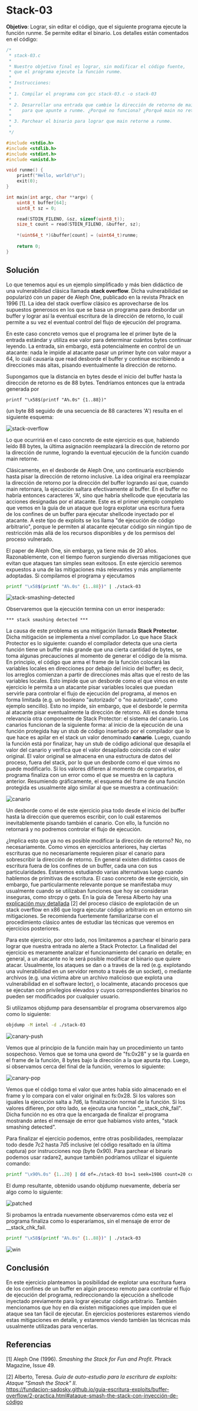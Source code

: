 # Stack-03

**Objetivo**: Lograr, sin editar el código, que el siguiente programa ejecute la función runme. Se permite editar el binario. Los detalles están comentados en el código:

```c
/*
 * stack-03.c
 *
 * Nuestro objetivo final es lograr, sin modificar el código fuente,
 * que el programa ejecute la función runme.
 *
 * Instrucciones:
 * 
 * 1. Compilar el programa con gcc stack-03.c -o stack-03
 *
 * 2. Desarrollar una entrada que cambie la dirección de retorno de main 
 *    para que apunte a runme. ¿Porqué no funciona? ¿Porqué main no retorna a runme?
 *
 * 3. Parchear el binario para lograr que main retorne a runme.
 *
 */

#include <stdio.h>
#include <stdlib.h>
#include <stdint.h>
#include <unistd.h>

void runme() {
    printf("Hello, world!\n");
    exit(0);
}

int main(int argc, char **argv) {
    uint8_t buffer[64];
    uint8_t sz = 0;

    read(STDIN_FILENO, &sz, sizeof(uint8_t));
    size_t count = read(STDIN_FILENO, &buffer, sz);
    
    *(uint64_t *)&buffer[count] = (uint64_t)runme;
    
    return 0;
}
```



## Solución

Lo que tenemos aquí es un ejemplo simplificado y más bien didáctico de una vulnerabilidad clásica llamada **stack overflow**. Dicha vulnerabilidad se popularizó con un paper de Aleph One, publicado en la revista Phrack en 1996 [1]. La idea del stack overflow clásico es aprovecharse de los supuestos generosos en los que se basa un programa para desbordar un buffer y lograr así la eventual escritura de la dirección de retorno, lo cuál permite a su vez el eventual control del flujo de ejecución del programa. 

En este caso concreto vemos que el programa lee el primer byte de la entrada estándar y utiliza ese valor para determinar cuántos bytes continuar leyendo. La entrada, sin embargo, está potencialmente en control de un atacante: nada le impide al atacante pasar un primer byte con valor mayor a 64, lo cuál causaría que read desborde el buffer y continue escribiendo a direcciones más altas, pisando eventualmente la dirección de retorno.

Supongamos que la distancia en bytes desde el inicio del buffer hasta la dirección de retorno es de 88 bytes. Tendríamos entonces que la entrada generada por

```
printf "\x58$(printf "A%.0s" {1..88})"
```

 (un byte 88 seguido de una secuencia de 88 caracteres 'A') resulta en el siguiente esquema:



![stack-overflow](img/stack-overflow.png)



Lo que ocurririá en el caso concreto de este ejercicio es que, habiendo leído 88 bytes, la última asignación reemplazará la dirección de retorno por la dirección de runme, logrando la eventual ejecución de la función cuando main retorne.

Clásicamente, en el desborde de Aleph One, uno continuaría escribiendo hasta pisar la dirección de retorno inclusive. La idea original era reemplazar la dirección de retorno por la dirección del buffer logrando así que, cuando main retornara, la ejecución saltara efectivamente al buffer. En el buffer no habría entonces caracteres 'A', sino que habría shellcode que ejecutaría las acciones designadas por el atacante. Este es el primer ejemplo completo que vemos en la guía de un ataque que logra explotar una escritura fuera de los confines de un buffer para ejecutar shellcode inyectado por el atacante. A este tipo de exploits se los llama "de ejecución de código arbitrario", porque le permiten al atacante ejecutar código sin ningún tipo de restricción más allá de los recursos disponibles y de los permisos del proceso vulnerado.

El paper de Aleph One, sin embargo, ya tiene más de 20 años. Razonablemente, con el tiempo fueron surgiendo diversas mitigaciones que evitan que ataques tan simples sean exitosos. En este ejercicio seremos expuestos a una de las mitigaciones más relevantes y más ampliamente adoptadas. Si compilamos el programa y ejecutamos

```bash
printf "\x58$(printf "A%.0s" {1..88})" | ./stack-03
```

![stack-smashing-detected](img/stack-smashing-detected.png)

Observaremos que la ejecución termina con un error inesperado:

```
*** stack smashing detected ***
```



La causa de este problema es una mitigación llamada **Stack Protector**. Dicha mitigación se implementa a nivel compilador. Lo que hace Stack Protector es lo siguiente: cuando el compilador detecta que una cierta función tiene un buffer más grande que una cierta cantidad de bytes, se toma algunas precauciones al momento de generar el código de la misma. En principio, el código que arma el frame de la función colocará las variables locales en direcciones por debajo del inicio del buffer; es decir, los arreglos comienzan a partir de direcciones más altas que el resto de las variables locales. Esto impide que un desborde como el que vimos en este ejercicio le permita a un atacante pisar variables locales que puedan servirle para controlar el flujo de ejecución del programa, al menos en forma limitada (e.g. un booleano "autorizado" o "no autorizado", como ejemplo sencillo). Esto no impide, sin embargo, que el desborde le permita al atacante pisar eventualmente la dirección de retorno. Allí es donde toma relevancia otra componente de Stack Protector: el sistema del canario. Los canarios funcionan de la siguiente forma: al inicio de la ejecución de una función protegida hay un stub de código insertado por el compilador que lo que hace es apilar en el stack un valor denominado **canario**. Luego, cuando la función está por finalizar, hay un stub de código adicional que desapila el valor del canario y verifica que el valor desapilado coincida con el valor original. El valor original se almacena en una estructura de datos del proceso, fuera del stack, por lo que un desborde como el que vimos no puede modificarlo. Si los valores difieren al momento de compararlos, el programa finaliza con un error como el que se muestra en la captura anterior. Resumiendo gráficamente, el esquema del frame de una función protegida es usualmente algo similar al que se muestra a continuación:



![canario](img/canario.png)



Un desborde como el de este ejercicio pisa todo desde el inicio del buffer hasta la dirección que queremos escribir, con lo cuál estaremos inevitablemente pisando también el canario. Con ello, la función no retornará y no podremos controlar el flujo de ejecución.

¿Implica esto que ya no es posible modificar la dirección de retorno?  No, no necesariamente. Como vimos en ejercicios anteriores, hay ciertas escrituras que no necesariamente requieren pisar el canario para sobrescribir la dirección de retorno. En general existen distintos casos de escritura fuera de los confines de un buffer, cada una con sus particularidades. Estaremos estudiando varias alternativas luego cuando hablemos de primitivas de escritura. El caso concreto de este ejercicio, sin embargo, fue particularmente relevante porque se manifestaba muy usualmente cuando se utilizaban funciones que hoy se consideran inseguras, como strcpy o gets. En la guía de Teresa Alberto hay una [explicación muy detallada](https://fundacion-sadosky.github.io/guia-escritura-exploits/buffer-overflow/2-practica.html#ataque-smash-the-stack-con-inyección-de-código) [2] del proceso clásico de explotación de un stack overflow en x86 que logra ejecutar código arbitrario en un entorno sin mitigaciones. Se recomienda fuertemente familiarizarse con el procedimiento clásico antes de estudiar las técnicas que veremos en ejercicios posteriores.

Para este ejercicio, por otro lado, nos limitaremos a parchear el binario para lograr que nuestra entrada no alerte a Stack Protector. La finalidad del ejercicio es meramente analizar el funcionamiento del canario en detalle; en general, a un atacante no le será posible modificar el binario que quiere atacar. Usualmente, los ataques se dan o a través de la red (e.g. explotando una vulnerabilidad en un servidor remoto a través de un socket), o mediante archivos (e.g. una víctima abre un archivo malicioso que explota una vulnerabilidad en el software lector), o localmente, atacando procesos que se ejecutan con privilegios elevados y cuyos correspondientes binarios no pueden ser modificados por cualquier usuario.



Si utilizamos objdump para desensamblar el programa observaremos algo como lo siguiente:

```bash
objdump -M intel -d ./stack-03
```

![canary-push](img/canary-push.png)

Vemos que al principio de la función main hay un procedimiento un tanto sospechoso. Vemos que se toma una qword de "fs:0x28" y se la guarda en el frame de la función, 8 bytes bajo la dirección a la que apunta rbp. Luego, si observamos cerca del final de la función, veremos lo siguiente:

![canary-pop](img/canary-pop.png)

Vemos que el código toma el valor que antes había sido almacenado en el frame y lo compara con el valor original en fs:0x28. Si los valores son iguales la ejecución salta a 7d6, la finalización normal de la función. Si los valores difieren, por otro lado, se ejecuta una función "__stack_chk_fail". Dicha función no es otra que la encargada de finalizar el programa mostrando antes el mensaje de error que habíamos visto antes, "stack smashing detected".

Para finalizar el ejercicio podemos, entre otras posibilidades, reemplazar todo desde 7c2 hasta 7d5 inclusive (el código resaltado en la última captura) por instrucciones nop (byte 0x90). Para parchear el binario podemos usar radare2, aunque también podríamos utilizar el siguiente comando:

```bash
printf "\x90%.0s" {1..20} | dd of=./stack-03 bs=1 seek=1986 count=20 conv=notrunc
```



El dump resultante, obtenido usando objdump nuevamente, debería ser algo como lo siguiente:

![patched](img/patched.png)



Si probamos la entrada nuevamente observaremos cómo esta vez el programa finaliza como lo esperaríamos, sin el mensaje de error de __stack_chk_fail.

```bash
printf "\x58$(printf "A%.0s" {1..88})" | ./stack-03
```

![win](img/win.png)



## Conclusión

En este ejercicio planteamos la posibilidad de explotar una escritura fuera de los confines de un buffer en algún proceso remoto para controlar el flujo de ejecución del programa, redireccionando la ejecución a shellcode inyectado previamente para lograr ejecutar código arbitrario. También mencionamos que hoy en día existen mitigaciones que impiden que el ataque sea tan fácil de ejecutar. En ejercicios posteriores estaremos viendo estas mitigaciones en detalle, y estaremos viendo también las técnicas más usualmente utilizadas para vencerlas.



## Referencias

[1] Aleph One (1996). *Smashing the Stack for Fun and Profit*. Phrack Magazine, Issue 49.

[2] Alberto, Teresa. *Guía de auto-estudio para la escritura de exploits: Ataque "Smash the Stack" II*.<br/>https://fundacion-sadosky.github.io/guia-escritura-exploits/buffer-overflow/2-practica.html#ataque-smash-the-stack-con-inyección-de-código
